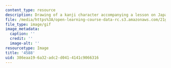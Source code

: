 ```yaml
---
content_type: resource
description: Drawing of a kanji character accompanying a lesson on Japanese.
file: /media/https%3A/open-learning-course-data-rc.s3.amazonaws.com/21g-504-japanese-iv-spring-2009/386eaa196a32adc2d0414141c9066316_4588.gif
file_type: image/gif
image_metadata:
  caption: ''
  credit: ''
  image-alt: ''
resourcetype: Image
title: '4588'
uid: 386eaa19-6a32-adc2-d041-4141c9066316
---
```

